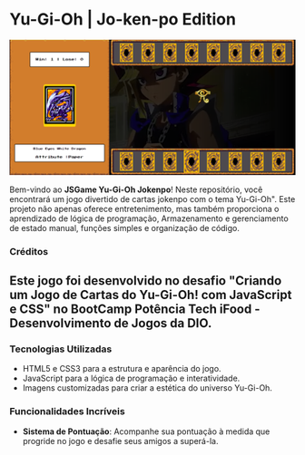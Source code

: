 # Yu-Gi-Oh | Jo-ken-po Edition
<p align="center">
  <img src="./src/assets/rpg/logo.png" alt="JSGame Yu-Gi-Oh">
</p>

Bem-vindo ao **JSGame Yu-Gi-Oh Jokenpo**! Neste repositório, você encontrará um jogo divertido de cartas jokenpo com o tema Yu-Gi-Oh". Este projeto não apenas oferece entretenimento, mas também proporciona o aprendizado de lógica de programação, Armazenamento e gerenciamento de estado manual, funções simples e organização de código.
### Créditos

Este jogo foi desenvolvido no desafio "Criando um Jogo de Cartas do Yu-Gi-Oh! com JavaScript e CSS" no BootCamp Potência Tech iFood - Desenvolvimento de Jogos da DIO. 
---

### Tecnologias Utilizadas

- HTML5 e CSS3 para a estrutura e aparência do jogo.
- JavaScript para a lógica de programação e interatividade.
- Imagens customizadas para criar a estética do universo Yu-Gi-Oh.

### Funcionalidades Incríveis

- **Sistema de Pontuação**: Acompanhe sua pontuação à medida que progride no jogo e desafie seus amigos a superá-la. 
